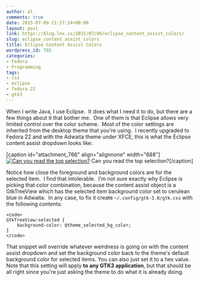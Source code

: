 ```yaml
---
author: al
comments: true
date: 2015-07-09 21:27:24+00:00
layout: post
link: https://blog.lnx.cx/2015/07/09/eclipse_content_assist_colors/
slug: eclipse_content_assist_colors
title: Eclipse Content Assist Colors
wordpress_id: 765
categories:
- Fedora
- Programming
tags:
- css
- eclipse
- fedora 22
- gtk3
---
```


When I write Java, I use Eclipse.  It does what I need it to do, but there are a few things about it that bother me.  One of them is that Eclipse allows very limited control over the color scheme.  Most of the color settings are inherited from the desktop theme that you're using.  I recently upgraded to Fedora 22 and with the Adwaita theme under XFCE, this is what the Eclipse content assist dropdown looks like:

[caption id="attachment_766" align="alignnone" width="688"][![Can you read the top selection?](https://blog.lnx.cx/wp-content/uploads/2015/07/Tooltip_001.png)](https://blog.lnx.cx/wp-content/uploads/2015/07/Tooltip_001.png) Can you read the top selection?[/caption]

Notice how close the foreground and background colors are for the selected item.  I find that intolerable.  I'm not sure exactly why Eclipse is picking that color combination, because the content assist object is a GtkTreeView which has the selected item background color set to cerulean blue in Adwaita.  In any case, to fix it create `~/.config/gtk-3.0/gtk.css` with the following contents:

    
    <code>
    GtkTreeView:selected {
        background-color: @theme_selected_bg_color;
    }
    </code>


That snippet will override whatever weirdness is going on with the content assist dropdown and set the background color back to the theme's default background color for selected items. You can also just set it to a hex value. Note that this setting will apply **to any GTK3 application**, but that should be all right since you're just asking the theme to do what it is already doing.
